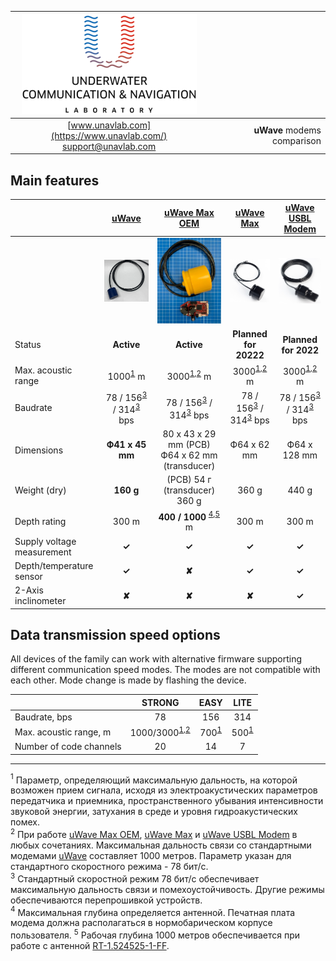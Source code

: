 <div style="page-break-after: always;"></div>

| ![logo](/documentation/sm_logo.png) | |
| :---: | ---: |
| [www.unavlab.com](https://www.unavlab.com/) <br/> [support@unavlab.com](mailto:support@unavlab.com) | **uWave** modems comparison |

<div style="page-break-after: always;"></div>

## Main features

|  | [uWave](uWAVE_Specification_en.md) | [uWave Max OEM](uWAVE_Max_OEM_Specification_en.md) | [uWave Max](uWAVE_Max_Specification_en.md) | [uWave USBL Modem](uWAVE_USBL_Modem_Specification_en.md) | 
| :--- | :---: | :---: | :---: | :---: | 
|      | ![](https://raw.githubusercontent.com/ucnl/ucnl.github.io/master/documentation/RT_1_332820_1.png) | ![](https://raw.githubusercontent.com/ucnl/ucnl.github.io/master/documentation/utro_pcb_rt_1_524525_1_2.png) | ![](https://raw.githubusercontent.com/ucnl/ucnl.github.io/master/documentation/def_modem_black.png) | ![](https://raw.githubusercontent.com/ucnl/ucnl.github.io/master/documentation/def_zima_b_ant.png) |
| Status | **Active** | **Active** | **Planned for 20222** | **Planned for 2022** |
| Max. acoustic range | 1000<sup>[1](#footnote1)</sup> m | 3000<sup>[1](#footnote1),[2](#footnote2)</sup> m | 3000<sup>[1](#footnote1),[2](#footnote2)</sup> m | 3000<sup>[1](#footnote1),[2](#footnote2)</sup> m |
| Baudrate | 78 / 156<sup>[3](#footnote3)</sup> / 314<sup>[3](#footnote3)</sup> bps | 78 / 156<sup>[3](#footnote3)</sup> / 314<sup>[3](#footnote3)</sup> bps | 78 / 156<sup>[3](#footnote3)</sup> / 314<sup>[3](#footnote3)</sup> bps | 78 / 156<sup>[3](#footnote3)</sup> / 314<sup>[3](#footnote3)</sup> bps |
| Dimensions | **Ф41 x 45 mm** | 80 х 43 х 29 mm (PCB) <br/> Ф64 x 62 mm (transducer) | Ф64 x 62 mm | Ф64 х 128 mm |
| Weight (dry) | **160 g** | (PCB) 54 г <br/> (transducer) 360 g | 360 g | 440 g |
| Depth rating | 300 m | **400 / 1000** <sup>[4](#footnote4),[5](#footnote5)</sup> m | 300 m | 300 m |
| Supply voltage measurement | **✓** | **✓** | **✓** | **✓** |
| Depth/temperature sensor | **✓** | **✘** | **✓** | **✓** |
| 2-Axis inclinometer | **✘** | **✘** | **✘** | **✓** |

## Data transmission speed options

All devices of the family can work with alternative firmware supporting different communication speed modes.
The modes are not compatible with each other. Mode change is made by flashing the device.

|      | STRONG | EASY   | LITE   |
| :--- | :---:  | :---:  | :---:  |
| Baudrate, bps | 78 | 156 | 314 |
| Max. acoustic range, m | 1000/3000<sup>[1](#footnote1),[2](#footnote2)</sup> | 700<sup>[1](#footnote1)</sup> | 500<sup>[1](#footnote1)</sup> |
| Number of code channels | 20 | 14 | 7 | 


<div style="page-break-after: always;"></div>

________________
<a name="footnote1"><sup>1</sup></a> Параметр, определяющий максимальную дальность, на которой возможен прием сигнала, исходя из электроакустических параметров передатчика и приемника, пространственного убывания интенсивности звуковой энергии, затухания в среде и уровня гидроакустических помех.   
<a name="footnote2"><sup>2</sup></a> При работе [uWave Max OEM](uWAVE_Max_OEM_Specification_en.md), [uWave Max](uWAVE_Max_Specification_en.md) и [uWave USBL Modem](uWAVE_USBL_Modem_Specification_en.md) в любых сочетаниях. Максимальная дальность связи со стандартными модемами [uWave](uWAVE_Specification_ru.md) составляет 1000 метров. Параметр указан для стандартного скоростного режима - 78 бит/с.  
<a name="footnote3"><sup>3</sup></a> Стандартный скоростной режим 78 бит/с обеспечивает максимальную дальность связи и помехоустойчивость. Другие режимы обеспечиваются перепрошивкой устройств.  
<a name="footnote4"><sup>4</sup></a> Максимальная глубина определяется антенной. Печатная плата модема должна располагаться в нормобарическом корпусе пользователя. 
<a name="footnote5"><sup>5</sup></a> Рабочая глубина 1000 метров обеспечивается при работе с антенной [RT-1.524525-1-FF](/documentation/EN/Transducers/RT_1_524525_1_FF_Specification_en.md).   

  
<div style="page-break-after: always;"></div>
